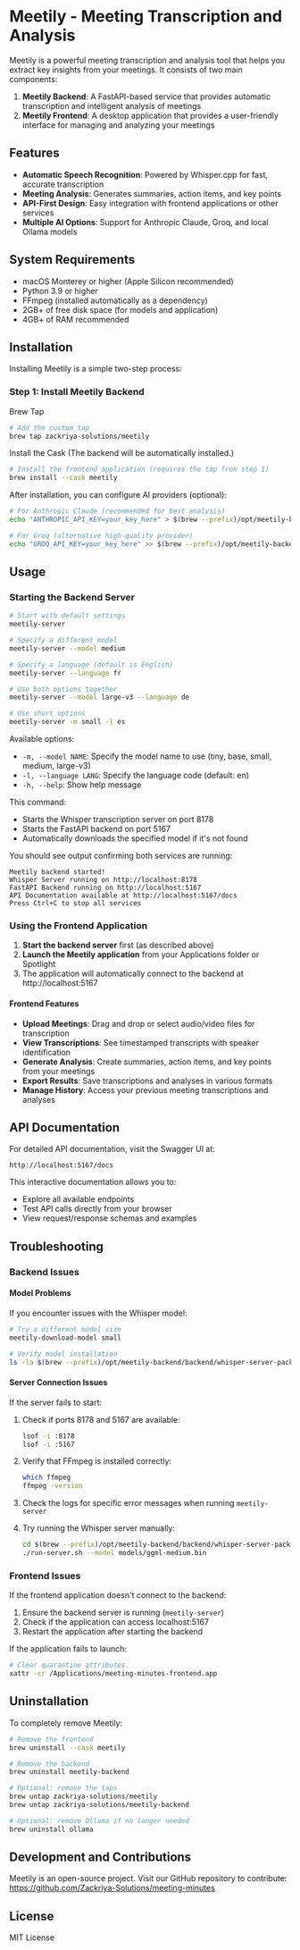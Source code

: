 # Meetily - Meeting Transcription and Analysis

Meetily is a powerful meeting transcription and analysis tool that helps you extract key insights from your meetings. It consists of two main components:

1. **Meetily Backend**: A FastAPI-based service that provides automatic transcription and intelligent analysis of meetings
2. **Meetily Frontend**: A desktop application that provides a user-friendly interface for managing and analyzing your meetings

## Features

- **Automatic Speech Recognition**: Powered by Whisper.cpp for fast, accurate transcription
- **Meeting Analysis**: Generates summaries, action items, and key points
- **API-First Design**: Easy integration with frontend applications or other services
- **Multiple AI Options**: Support for Anthropic Claude, Groq, and local Ollama models

## System Requirements

- macOS Monterey or higher (Apple Silicon recommended)
- Python 3.9 or higher
- FFmpeg (installed automatically as a dependency)
- 2GB+ of free disk space (for models and application)
- 4GB+ of RAM recommended

## Installation

Installing Meetily is a simple two-step process:

### Step 1: Install Meetily Backend

Brew Tap

```bash
# Add the custom tap
brew tap zackriya-solutions/meetily
```

Install the Cask (The backend will be automatically installed.)
```bash
# Install the frontend application (requires the tap from step 1)
brew install --cask meetily
```

After installation, you can configure AI providers (optional):

```bash
# For Anthropic Claude (recommended for best analysis)
echo "ANTHROPIC_API_KEY=your_key_here" > $(brew --prefix)/opt/meetily-backend/backend/.env

# For Groq (alternative high-quality provider)
echo "GROQ_API_KEY=your_key_here" >> $(brew --prefix)/opt/meetily-backend/backend/.env
```

## Usage

### Starting the Backend Server

```bash
# Start with default settings
meetily-server

# Specify a different model
meetily-server --model medium

# Specify a language (default is English)
meetily-server --language fr

# Use both options together
meetily-server --model large-v3 --language de

# Use short options
meetily-server -m small -l es
```

Available options:
- `-m, --model NAME`: Specify the model name to use (tiny, base, small, medium, large-v3)
- `-l, --language LANG`: Specify the language code (default: en)
- `-h, --help`: Show help message

This command:
- Starts the Whisper transcription server on port 8178
- Starts the FastAPI backend on port 5167
- Automatically downloads the specified model if it's not found

You should see output confirming both services are running:
```
Meetily backend started!
Whisper Server running on http://localhost:8178
FastAPI Backend running on http://localhost:5167
API Documentation available at http://localhost:5167/docs
Press Ctrl+C to stop all services
```

### Using the Frontend Application

1. **Start the backend server** first (as described above)
2. **Launch the Meetily application** from your Applications folder or Spotlight
3. The application will automatically connect to the backend at http://localhost:5167

#### Frontend Features

- **Upload Meetings**: Drag and drop or select audio/video files for transcription
- **View Transcriptions**: See timestamped transcripts with speaker identification
- **Generate Analysis**: Create summaries, action items, and key points from your meetings
- **Export Results**: Save transcriptions and analyses in various formats
- **Manage History**: Access your previous meeting transcriptions and analyses

## API Documentation

For detailed API documentation, visit the Swagger UI at:
```
http://localhost:5167/docs
```

This interactive documentation allows you to:
- Explore all available endpoints
- Test API calls directly from your browser
- View request/response schemas and examples

## Troubleshooting

### Backend Issues

#### Model Problems

If you encounter issues with the Whisper model:

```bash
# Try a different model size
meetily-download-model small

# Verify model installation
ls -la $(brew --prefix)/opt/meetily-backend/backend/whisper-server-package/models/
```

#### Server Connection Issues

If the server fails to start:

1. Check if ports 8178 and 5167 are available:
   ```bash
   lsof -i :8178
   lsof -i :5167
   ```

2. Verify that FFmpeg is installed correctly:
   ```bash
   which ffmpeg
   ffmpeg -version
   ```

3. Check the logs for specific error messages when running `meetily-server`

4. Try running the Whisper server manually:
   ```bash
   cd $(brew --prefix)/opt/meetily-backend/backend/whisper-server-package/
   ./run-server.sh --model models/ggml-medium.bin
   ```

### Frontend Issues

If the frontend application doesn't connect to the backend:

1. Ensure the backend server is running (`meetily-server`)
2. Check if the application can access localhost:5167
3. Restart the application after starting the backend

If the application fails to launch:

```bash
# Clear quarantine attributes
xattr -cr /Applications/meeting-minutes-frontend.app
```

## Uninstallation

To completely remove Meetily:

```bash
# Remove the frontend
brew uninstall --cask meetily

# Remove the backend
brew uninstall meetily-backend

# Optional: remove the taps
brew untap zackriya-solutions/meetily
brew untap zackriya-solutions/meetily-backend

# Optional: remove Ollama if no longer needed
brew uninstall ollama
```

## Development and Contributions

Meetily is an open-source project. Visit our GitHub repository to contribute:
https://github.com/Zackriya-Solutions/meeting-minutes

## License

MIT License
